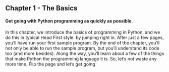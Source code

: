 ## Chapter 1 - The Basics 

#### Get going with Python programming as quickly as possible.
In this chapter, we introduce the basics of programming in Python, and we do this in 
typical Head First style: by jumping right in. After just a few pages, you’ll have run your 
first sample program. By the end of the chapter, you’ll not only be able to run the sample 
program, but you’ll understand its code too (and more besides). Along the way, you’ll learn 
about a few of the things that make Python the programming language it is. So, let’s not 
waste any more time. Flip the page and let’s get going
